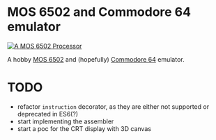 MOS 6502 and Commodore 64 emulator
==================================

[![A MOS 6502 Processor](https://upload.wikimedia.org/wikipedia/commons/4/49/MOS_6502AD_4585_top.jpg)](https://commons.wikimedia.org/wiki/File:MOS_6502AD_4585_top.jpg "Wikimedia Commons: A MOS 6502 Processor: by Dirk Oppelt: CC BY-SA 3.0")

A hobby [MOS 6502](https://en.wikipedia.org/wiki/MOS_Technology_6502) and (hopefully) [Commodore 64](https://en.wikipedia.org/wiki/Commodore_64) emulator.


# TODO

* refactor `instruction` decorator, as they are either not supported or deprecated in ES6(?)
* start implementing the assembler
* start a poc for the CRT display with 3D canvas
